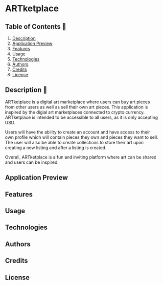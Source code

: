 # ARTketplace

## Table of Contents 📖

1. [ Description ](#description)
2. [ Application Preview ](#application-preview)
3. [ Features ](#features)
4. [ Usage ](#usage)
5. [ Technologies ](#technologies)
6. [ Authors ](#authors)
7. [ Credits ](#credits)
8. [ License ](#license)

## Description 📝
ARTketplace is a digital art marketplace where users can buy art pieces from other users as well as sell their own art pieces. This application is inspired by the digial art marketplaces connected to crypto currency. ARTketplace is intended to be accessible to all users, as it is only accepting USD.

Users will have the ability to create an account and have access to their own profile which will contain pieces they own and pieces they want to sell. The user will also be able to create collections to store their art upon creating a new listing and after a listing is created.

Overall, ARTketplace is a fun and inviting platform where art can be shared and users can be inspired.

## Application Preview

## Features

## Usage

## Technologies

## Authors

## Credits

## License

